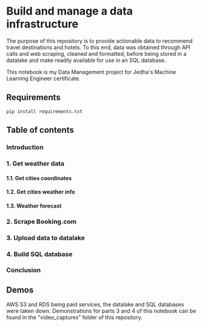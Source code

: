 # Build and manage a data infrastructure

The purpose of this repository is to provide actionable data to recommend travel destinations and hotels. To this end, data was obtained through API calls and web scraping, cleaned and formatted, before being stored in a datalake and make readily available for use in an SQL database.

This notebook is my Data Management project for Jedha's Machine Learning Engineer certificate.

## Requirements 
`pip install requirements.txt`

## Table of contents
### Introduction
### 1. Get weather data
####  1.1. Get cities coordinates
####  1.2. Get cities weather info
####  1.3. Weather forecast
### 2. Scrape Booking.com
### 3. Upload data to datalake
### 4. Build SQL database
### Conclusion

## Demos
AWS S3 and RDS being paid services, the datalake and SQL databases were taken down. 
Demonstrations for parts 3 and 4 of this notebook can be found in the "video_captures" folder of this repository.
